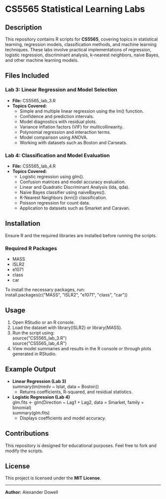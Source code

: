 # CS5565 Statistical Learning Labs  

## Description  
This repository contains R scripts for **CS5565**, covering topics in statistical learning, regression models, classification methods, and machine learning techniques. These labs involve practical implementations of regression, logistic regression, discriminant analysis, k-nearest neighbors, naive Bayes, and other machine learning models.  

## Files Included  

### **Lab 3: Linear Regression and Model Selection**  
- **File:** CS5565_lab_3.R  
- **Topics Covered:**
  - Simple and multiple linear regression using the lm() function.
  - Confidence and prediction intervals.
  - Model diagnostics with residual plots.
  - Variance inflation factors (VIF) for multicollinearity.
  - Polynomial regression and interaction terms.
  - Model comparison using ANOVA.
  - Working with datasets such as Boston and Carseats.

### **Lab 4: Classification and Model Evaluation**  
- **File:** CS5565_lab_4.R  
- **Topics Covered:**
  - Logistic regression using glm().
  - Confusion matrices and model accuracy evaluation.
  - Linear and Quadratic Discriminant Analysis (lda, qda).
  - Naive Bayes classifier using naiveBayes().
  - K-Nearest Neighbors (knn()) classification.
  - Poisson regression for count data.
  - Application to datasets such as Smarket and Caravan.

## Installation  
Ensure R and the required libraries are installed before running the scripts.  

### Required R Packages  
- MASS  
- ISLR2  
- e1071  
- class  
- car  

To install the necessary packages, run:  
install.packages(c("MASS", "ISLR2", "e1071", "class", "car"))

## Usage  
1. Open RStudio or an R console.  
2. Load the dataset with library(ISLR2) or library(MASS).  
3. Run the script using:  
   source("CS5565_lab_3.R")  
   source("CS5565_lab_4.R")  
4. View model summaries and results in the R console or through plots generated in RStudio.

## Example Output  
- **Linear Regression (Lab 3)**  
  summary(lm(medv ~ lstat, data = Boston))  
  - Returns coefficients, R-squared, and residual statistics.  
- **Logistic Regression (Lab 4)**  
  glm.fits <- glm(Direction ~ Lag1 + Lag2, data = Smarket, family = binomial)  
  summary(glm.fits)  
  - Displays coefficients and model accuracy.

## Contributions  
This repository is designed for educational purposes. Feel free to fork and modify the scripts.  

## License  
This project is licensed under the **MIT License**.

---
**Author:** Alexander Dowell  
